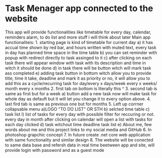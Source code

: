 # Task Menager app connected to the website
 This app will provide functionalities like timetable for every day, calendar, reminders alarm, to do list and more stuff i will think about later
 Main app functionaliteis:
    1. starting page is kind of timetable for current day
        a) it has accual time shown by red bar, and hours written with muted text, every task in day has planned time space in the time table
        b) you can set reminder with popup with redirect directly to task assinged to it
        c) after clicking on each task there will appear window with task with its description and time in witch it should be done
        d) in task there will be button witch will mark task ass completed
        e) adding task button in bottom witch allow you to provide title, time it take, deadline and mark it as priority or no, it will allow you to add this as a cycle/recurring task for day/every x days/week every x weeks/ month every x months
    2. first tab on bottom is literally this ^
    3. second tab is same as first but for a week
        a) button add a new task now will make task for whole day as defauft but it will let you change it to every option above.
    4. last fird tab is same as previous one  but for months
    5. Left up corrner collapsable menu
        a)LOGO "TO DO LIST" OR STH
        b) selcted time table
        c) task list
            I) list of tasks for every day with possible filter for reccuring or not. every day in month after clicking on calendar will open a list with tasks for each day clicked
        d) task witchout time deadline task list
        e) About me, few words about me and this project links to my social media and GitHub
    6. In photoshop grapchic concept
    7. In future create .net core web application with same functionality and similar design
    8. The website will be conected to same data base and refersh data in real time beetween app and site, will provide login with password and as a guest mode
     